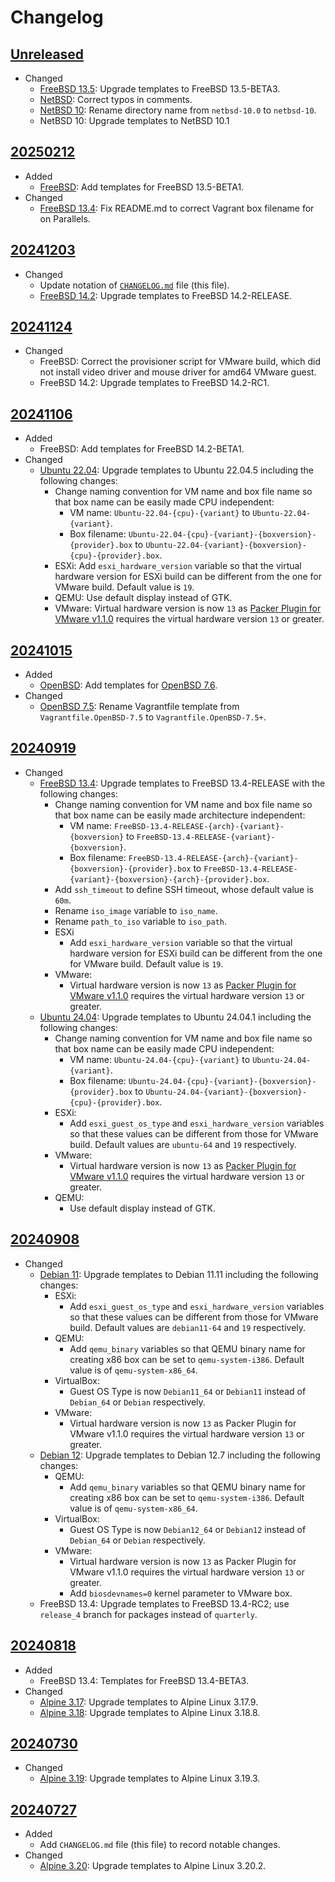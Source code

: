 # Changelog

## [Unreleased][]

* Changed
  * [FreeBSD 13.5](freebsd/freebsd-13.5/README.md): Upgrade templates
    to FreeBSD 13.5-BETA3.
  * [NetBSD](netbsd/README.md): Correct typos in comments.
  * [NetBSD 10](netbsd/netbsd-10/README.md): Rename directory name from
    `netbsd-10.0` to `netbsd-10`.
  * NetBSD 10: Upgrade templates to NetBSD 10.1

## [20250212][]

* Added
  * [FreeBSD](freebsd/README.md): Add templates for FreeBSD 13.5-BETA1.
* Changed
  * [FreeBSD 13.4](freebsd/freebsd-13.4/README.md): Fix README.md to
    correct Vagrant box filename for on Parallels.

## [20241203][]

* Changed
  * Update notation of [`CHANGELOG.md`](CHANGELOG.md) file (this file).
  * [FreeBSD 14.2](freebsd/freebsd-14.2/README.md): Upgrade templates
    to FreeBSD 14.2-RELEASE.

## [20241124][]

* Changed
  * FreeBSD: Correct the provisioner script for VMware build, which did
    not install video driver and mouse driver for amd64 VMware guest.
  * FreeBSD 14.2: Upgrade templates to FreeBSD 14.2-RC1.

## [20241106][]

* Added
  * FreeBSD: Add templates for FreeBSD 14.2-BETA1.
* Changed
  * [Ubuntu 22.04](ubuntu/ubuntu-22.04/README.md): Upgrade templates to
    Ubuntu 22.04.5 including the following changes:
    * Change naming convention for VM name and box file name so that
      box name can be easily made CPU independent:
      * VM name: `Ubuntu-22.04-{cpu}-{variant}` to `Ubuntu-22.04-{variant}`.
      * Box filename: `Ubuntu-22.04-{cpu}-{variant}-{boxversion}-{provider}.box`
        to `Ubuntu-22.04-{variant}-{boxversion}-{cpu}-{provider}.box`.
    * ESXi: Add `esxi_hardware_version` variable so that the virtual
      hardware version for ESXi build can be different from the one for
      VMware build.  Default value is `19`.
    * QEMU: Use default display instead of GTK.
    * VMware: Virtual hardware version is now `13` as [Packer Plugin
      for VMware v1.1.0](https://github.com/hashicorp/packer-plugin-vmware/releases/tag/v1.1.0)
      requires the virtual hardware version `13` or greater.

## [20241015][]

* Added
  * [OpenBSD](openbsd/README.md): Add templates for [OpenBSD 7.6](openbsd/openbsd-7.6/README.md).
* Changed
  * [OpenBSD 7.5](openbsd/openbsd-7.5/README.md): Rename Vagrantfile
    template from `Vagrantfile.OpenBSD-7.5` to `Vagrantfile.OpenBSD-7.5+`.

## [20240919][]

* Changed
  * [FreeBSD 13.4](freebsd/freebsd-13.4/README.md): Upgrade templates to
    FreeBSD 13.4-RELEASE with the following changes:
    * Change naming convention for VM name and box file name so that
      box name can be easily made architecture independent:
      * VM name: `FreeBSD-13.4-RELEASE-{arch}-{variant}-{boxversion}` to
        `FreeBSD-13.4-RELEASE-{variant}-{boxversion}`.
      * Box filename:
        `FreeBSD-13.4-RELEASE-{arch}-{variant}-{boxversion}-{provider}.box`
        to `FreeBSD-13.4-RELEASE-{variant}-{boxversion}-{arch}-{provider}.box`.
    * Add `ssh_timeout` to define SSH timeout, whose default value is
      `60m`.
    * Rename `iso_image` variable to `iso_name`.
    * Rename `path_to_iso` variable to `iso_path`.
    * ESXi
      * Add `esxi_hardware_version` variable so that the virtual
        hardware version for ESXi build can be different from the one
        for VMware build.  Default value is `19`.
    * VMware:
      * Virtual hardware version is now `13` as [Packer Plugin for
        VMware v1.1.0](https://github.com/hashicorp/packer-plugin-vmware/releases/tag/v1.1.0)
        requires the virtual hardware version `13` or greater.
  * [Ubuntu 24.04](ubuntu/ubuntu-24.04/README.md): Upgrade templates to
    Ubuntu 24.04.1 including the following changes:
    * Change naming convention for VM name and box file name so that
      box name can be easily made CPU independent:
      * VM name: `Ubuntu-24.04-{cpu}-{variant}` to
        `Ubuntu-24.04-{variant}`.
      * Box filename:
        `Ubuntu-24.04-{cpu}-{variant}-{boxversion}-{provider}.box` to
        `Ubuntu-24.04-{variant}-{boxversion}-{cpu}-{provider}.box`.
    * ESXi:
      * Add `esxi_guest_os_type` and `esxi_hardware_version` variables
        so that these values can be different from those for VMware
        build.  Default values are `ubuntu-64` and `19` respectively.
    * VMware:
      * Virtual hardware version is now `13` as [Packer Plugin for
        VMware v1.1.0](https://github.com/hashicorp/packer-plugin-vmware/releases/tag/v1.1.0)
        requires the virtual hardware version `13` or greater.
    * QEMU:
      * Use default display instead of GTK.

## [20240908][]

* Changed
  * [Debian 11](debian/debian-11/README.md): Upgrade templates to
    Debian 11.11 including the following changes:
    * ESXi:
      * Add `esxi_guest_os_type` and `esxi_hardware_version` variables
        so that these values can be different from those for VMware
        build.  Default values are `debian11-64` and `19` respectively.
    * QEMU:
      * Add `qemu_binary` variables so that QEMU binary name for
        creating x86 box can be set to `qemu-system-i386`.  Default
        value is of `qemu-system-x86_64`.
    * VirtualBox:
      * Guest OS Type is now `Debian11_64` or `Debian11` instead of
        `Debian_64` or `Debian` respectively.
    * VMware:
      * Virtual hardware version is now `13` as Packer Plugin for
        VMware v1.1.0 requires the virtual hardware version `13` or
        greater.
  * [Debian 12](debian/debian-12/README.md): Upgrade templates to
    Debian 12.7 including the following changes:
    * QEMU:
      * Add `qemu_binary` variables so that QEMU binary name for
        creating x86 box can be set to `qemu-system-i386`.  Default
        value is of `qemu-system-x86_64`.
    * VirtualBox:
      * Guest OS Type is now `Debian12_64` or `Debian12` instead of
        `Debian_64` or `Debian` respectively.
    * VMware:
      * Virtual hardware version is now `13` as Packer Plugin for
        VMware v1.1.0 requires the virtual hardware version `13` or
        greater.
      * Add `biosdevnames=0` kernel parameter to VMware box.
  * FreeBSD 13.4: Upgrade templates to FreeBSD 13.4-RC2; use
    `release_4` branch for packages instead of `quarterly`.

## [20240818][]

* Added
  * FreeBSD 13.4: Templates for FreeBSD 13.4-BETA3.
* Changed
  * [Alpine 3.17](alpine/alpine-3.17/README.md): Upgrade templates to
    Alpine Linux 3.17.9.
  * [Alpine 3.18](alpine/alpine-3.18/README.md): Upgrade templates to
    Alpine Linux 3.18.8.

## [20240730][]

* Changed
  * [Alpine 3.19](alpine/alpine-3.19/README.md): Upgrade templates to
    Alpine Linux 3.19.3.

## [20240727][]

* Added
  * Add `CHANGELOG.md` file (this file) to record notable changes.
* Changed
  * [Alpine 3.20](alpine/alpine-3.20/README.md): Upgrade templates to
    Alpine Linux 3.20.2.

[Unreleased]:
  https://github.com/upperstream/packer-templates/compare/20250212...HEAD
[20250212]:
  https://github.com/upperstream/packer-templates/compare/20241203...20250212
[20241203]:
  https://github.com/upperstream/packer-templates/compare/20241124...20241203
[20241124]:
  https://github.com/upperstream/packer-templates/compare/20241106...20241124
[20241106]:
  https://github.com/upperstream/packer-templates/compare/20241015...20241106
[20241015]:
  https://github.com/upperstream/packer-templates/compare/20240919...20241015
[20240919]:
  https://github.com/upperstream/packer-templates/compare/20240908...20240919
[20240908]:
  https://github.com/upperstream/packer-templates/compare/20240818...20240908
[20240818]:
  https://github.com/upperstream/packer-templates/compare/20240730...20240818
[20240730]:
  https://github.com/upperstream/packer-templates/compare/20240727...20240730
[20240727]:
  https://github.com/upperstream/packer-templates/releases/tag/20240727
